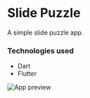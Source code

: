 # Slide Puzzle

A simple slide puzzle app.

### Technologies used
* Dart
* Flutter

![App preview](https://i.imgur.com/ZXovYzE.gif "Slide animation")
